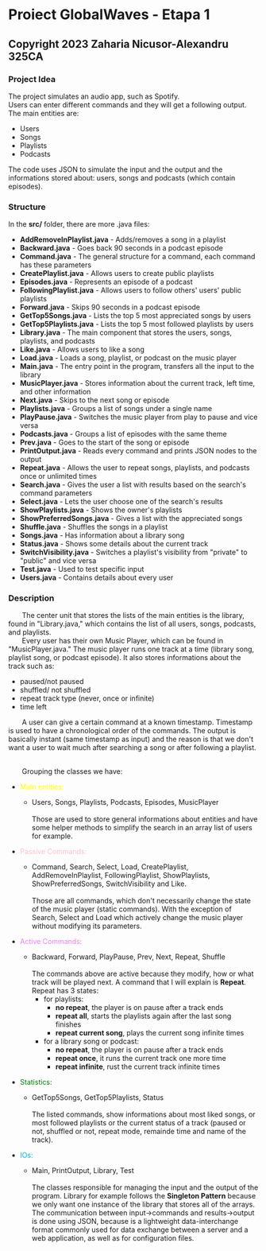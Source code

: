 # Proiect GlobalWaves - Etapa 1

## Copyright 2023 Zaharia Nicusor-Alexandru 325CA

### Project Idea
The project simulates an audio app, such as Spotify.\
Users can enter different commands and they will get a following output.\
The main entities are: 
* Users
* Songs
* Playlists
* Podcasts

The code uses JSON to simulate the input and the output and the informations stored about: users, songs and podcasts (which contain episodes).

### Structure

In the **src/** folder, there are more .java files:
* **AddRemoveInPlaylist.java** - Adds/removes a song in a playlist
* **Backward.java** - Goes back 90 seconds in a podcast episode
* **Command.java** - The general structure for a command, each command has these parameters
* **CreatePlaylist.java** - Allows users to create public playlists
* **Episodes.java** - Represents an episode of a podcast
* **FollowingPlaylist.java** - Allows users to follow others' users' public playlists
* **Forward.java** - Skips 90 seconds in a podcast episode
* **GetTop5Songs.java** - Lists the top 5 most appreciated songs by users
* **GetTop5Playlists.java** - Lists the top 5 most followed playlists by users
* **Library.java** - The main component that stores the users, songs, playlists, and podcasts
* **Like.java** - Allows users to like a song
* **Load.java** - Loads a song, playlist, or podcast on the music player
* **Main.java** - The entry point in the program, transfers all the input to the library
* **MusicPlayer.java** - Stores information about the current track, left time, and other information
* **Next.java** - Skips to the next song or episode
* **Playlists.java** - Groups a list of songs under a single name
* **PlayPause.java** - Switches the music player from play to pause and vice versa
* **Podcasts.java** - Groups a list of episodes with the same theme
* **Prev.java** - Goes to the start of the song or episode
* **PrintOutput.java** - Reads every command and prints JSON nodes to the output
* **Repeat.java** - Allows the user to repeat songs, playlists, and podcasts once or unlimited times
* **Search.java** - Gives the user a list with results based on the search's command parameters
* **Select.java** - Lets the user choose one of the search's results
* **ShowPlaylists.java** - Shows the owner's playlists
* **ShowPreferredSongs.java** - Gives a list with the appreciated songs
* **Shuffle.java** - Shuffles the songs in a playlist
* **Songs.java** - Has information about a library song
* **Status.java** - Shows some details about the current track
* **SwitchVisibility.java** - Switches a playlist's visibility from "private" to "public" and vice versa
* **Test.java** - Used to test specific input
* **Users.java** - Contains details about every user

### Description
&nbsp;&nbsp;&nbsp;&nbsp;&nbsp;&nbsp;
The center unit that stores the lists of the main entities is the library, found in "Library.java," which contains the list of all users, songs, podcasts, and playlists.\
&nbsp;&nbsp;&nbsp;&nbsp;&nbsp;&nbsp;
Every user has their own Music Player, which can be found in "MusicPlayer.java." The music player runs one track at a time (library song, playlist song, or podcast episode). It also stores informations about the track such as:
* paused/not paused
* shuffled/ not shuffled
* repeat track type (never, once or infinite)
* time left

&nbsp;&nbsp;&nbsp;&nbsp;&nbsp;&nbsp;
A user can give a certain command at a known timestamp. Timestamp is used to have a chronological order of the commands. The output is basically instant (same timestamp as input) and the reason is that we don't want a user to wait much after searching a song or after following a playlist.

\
&nbsp;&nbsp;&nbsp;&nbsp;&nbsp;&nbsp;
Grouping the classes we have:
* <font color="yellow">Main entities:</font>
  * Users, Songs, Playlists, Podcasts, Episodes, MusicPlayer\
  \
Those are used to store general informations about entities and have some helper methods to simplify the search in an array list of users for example.

* <font color="Pink">Passive Commands:</font>
  * Command, Search, Select, Load, CreatePlaylist, AddRemoveInPlaylist, FollowingPlaylist, ShowPlaylists,
  ShowPreferredSongs, SwitchVisibility and Like.\
  \
Those are all commands, which don't necessarily change the state of the music player (static commands). With the exception of Search, Select and Load which actively change the music player without modifying its parameters.

* <font color="violet">Active Commands:</font>
  * Backward, Forward, PlayPause, Prev, Next, Repeat, Shuffle\
  \
The commands above are active because they modify, how or what track will be played next. A command that I will explain is **Repeat**.\
  Repeat has 3 states:
    * for playlists: 
	  * **no repeat**, the player is on pause after a track ends
	  * **repeat all**, starts the playlists again after the last song finishes
	  * **repeat current song**, plays the current song infinite times
	* for a library song or podcast:
	  * **no repeat**, the player is on pause after a track ends
	  * **repeat once**, it runs the current track one more time
	  * **repeat infinite**, rust the current track infinite times
* <font color="green">Statistics:</font>
  * GetTop5Songs, GetTop5Playlists, Status\
  \
The listed commands, show informations about most liked songs, or most followed playlists or the current status of a track (paused or not, shuffled or not, repeat mode, remainde time and name of the track).

* <font color="lighblue">IOs:</font>
  * Main, PrintOutput, Library, Test\
  \
The classes responsible for managing the input and the output of the program. Library for example follows the **Singleton Pattern** because we only want one instance of the library that stores all of the arrays. The communication between input->commands and results->output is done using JSON, because is a lightweight data-interchange format commonly used for data exchange between a server and a web application, as well as for configuration files.
